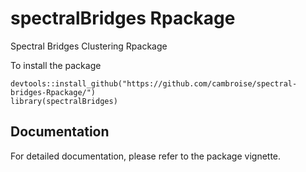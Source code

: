 # spectralBridges Rpackage
 Spectral Bridges Clustering Rpackage

To install the package 

```{r}
devtools::install_github("https://github.com/cambroise/spectral-bridges-Rpackage/")
library(spectralBridges)
```

## Documentation

For detailed documentation, please refer to the package vignette.
